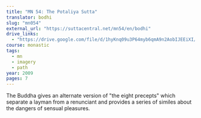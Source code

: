 ```yaml
---
title: "MN 54: The Potaliya Sutta"
translator: bodhi
slug: "mn054"
external_url: "https://suttacentral.net/mn54/en/bodhi"
drive_links:
  - "https://drive.google.com/file/d/1hyKnq09u3P64myb6qmA9n2AobIJEEiXI/view?usp=drivesdk"
course: monastic
tags:
  - mn
  - imagery
  - path
year: 2009
pages: 7
---
```


The Buddha gives an alternate version of "the eight precepts" which separate a layman from a renunciant and provides a series of similes about the dangers of sensual pleasures.
